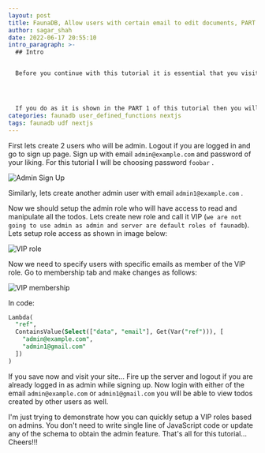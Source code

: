 ```yaml
---
layout: post
title: FaunaDB, Allow users with certain email to edit documents, PART 2
author: sagar_shah
date: 2022-06-17 20:55:10
intro_paragraph: >-
  ## Intro


  Before you continue with this tutorial it is essential that you visit <https://cdrsagar.netlify.app/faunadb/javascript/js/nextjs/2022/02/27/faunadb-allow-users-with-certain-email-to-edit-documents.html>




  If you do as it is shown in the PART 1 of this tutorial then you will have a working TODO app with authentication already setup. Now we will look into how we can implement an admin feature. Basically we will set certain users with certain email as admin and they will have access to all the data.
categories: faunadb user_defined_functions nextjs
tags: faunadb udf nextjs
---
```

First lets create 2 users who will be admin. Logout if you are logged in and go to sign up page. Sign up with email  `admin@example.com` and password of your liking. For this tutorial I will be choosing password `foobar` .  

![Admin Sign Up](https://res.cloudinary.com/dgz1zaji9/faunadb_email_admin_blog/admin_signup_jhi45b.png "Admin Sign Up")



Similarly, lets create another admin user with email `admin1@example.com` .



Now we should setup the admin role who will have access to read and manipulate all the todos. Lets create new role and call it VIP (`we are not going to use admin as admin and server are default roles of faunadb`). Lets setup role access as shown in image below:

![VIP role](https://res.cloudinary.com/dgz1zaji9/faunadb_email_admin_blog/vip_role_fxzedg.png "VIP Role")



Now we need to specify users with specific emails as member of the VIP role. Go to membership tab and make changes as follows: 

![VIP membership](https://res.cloudinary.com/dgz1zaji9/image/upload/v1655636115/faunadb_email_admin_blog/vip_membership_ytxrvp.png "VIP membership")

 

In code:

```sql
Lambda(
  "ref",
  ContainsValue(Select(["data", "email"], Get(Var("ref"))), [
    "admin@example.com",
    "admin1@gmail.com"
  ])
)
```



If you save now and visit your site... Fire up the server and logout if you are already logged in as admin while signing up.  Now login with either of the email `admin@example.com` or `admin1@gmail.com`  you will be able to view todos created by other users as well.



I'm just trying to demonstrate how you can quickly setup a VIP roles based on admins. You don't need to write single line of JavaScript code or update any of the schema to obtain the admin feature. That's all for this tutorial... Cheers!!!